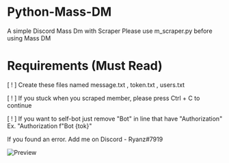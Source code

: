 # Python-Mass-DM
A simple Discord Mass Dm with Scraper
Please use m_scraper.py before using Mass DM

# Requirements (Must Read)
[ ! ] Create these files named message.txt , token.txt , users.txt

[ ! ] If you stuck when you scraped member, please press Ctrl + C to continue

[ ! ] If you want to self-bot just remove "Bot" in line that have "Authorization" Ex. "Authorization f"Bot {tok}"

If you found an error. Add me on Discord - Ryanz#7919

![Preview](https://media.discordapp.net/attachments/922303936705220679/922321181217001553/unknown.png)
